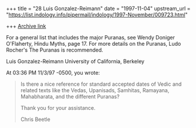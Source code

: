 +++
title = "28 Luis Gonzalez-Reimann"
date = "1997-11-04"
upstream_url = "https://list.indology.info/pipermail/indology/1997-November/009723.html"

+++
[Archive link](https://list.indology.info/pipermail/indology/1997-November/009723.html)

For a general list that includes the major Puranas, see Wendy Doniger
O'Flaherty, Hindu Myths, page 17.  For more details on the Puranas, Ludo
Rocher's The Puranas is recommended.

Luis Gonzalez-Reimann
University of California, Berkeley


At 03:36 PM 11/3/97 -0500, you wrote:
>Is there a nice reference for standard accepted dates of Vedic and related
>texts like the Vedas, Upanisads, Samhitas, Ramayana, Mahabharata, and the
>different Puranas?
>
>Thank you for your assistance.
>
>Chris Beetle
>
>



